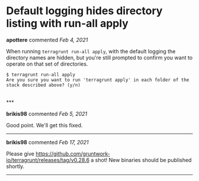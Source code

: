 # Default logging hides directory listing with run-all apply

**apottere** commented *Feb 4, 2021*

When running `terragrunt run-all apply`, with the default logging the directory names are hidden, but you're still prompted to confirm you want to operate on that set of directories.

```
$ terragrunt run-all apply
Are you sure you want to run 'terragrunt apply' in each folder of the stack described above? (y/n)
```
<br />
***


**brikis98** commented *Feb 5, 2021*

Good point. We'll get this fixed.
***

**brikis98** commented *Feb 17, 2021*

Please give https://github.com/gruntwork-io/terragrunt/releases/tag/v0.28.6 a shot! New binaries should be published shortly.
***

